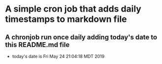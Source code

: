 A simple cron job that adds daily timestamps to markdown file
============================================================
## A chronjob run once daily adding today's date to this README.md file
* today's date is Fri May 24 21:04:18 MDT 2019
